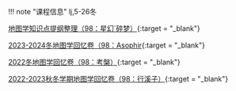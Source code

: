 !!! note "课程信息"
    lj,5-26冬

[地图学知识点提纲整理（98：星幻`碎梦）](https://www.cc98.org/topic/6089178){:target = "_blank"}

[2023-2024冬地图学回忆卷（98：Asophir](https://www.cc98.org/topic/5798451){:target = "_blank"}

[2022冬地图学回忆卷（98：考槃）](https://www.cc98.org/topic/5508263){:target = "_blank"}

[2022-2023秋冬学期地图学回忆卷（98：行溪子）](https://www.cc98.org/topic/5508259){:target = "_blank"}